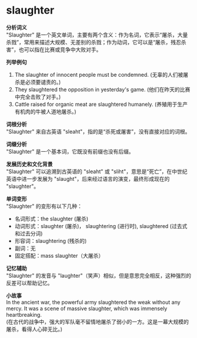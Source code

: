 # slaughter

**分析词义**  
"Slaughter" 是一个英文单词，主要有两个含义：作为名词，它表示“屠杀，大量杀戮”，常用来描述大规模、无差别的杀戮；作为动词，它可以是“屠杀，残忍杀害”，也可以指在比赛或竞争中大败对手。

  

**列举例句**

  

1.  The slaughter of innocent people must be condemned. (无辜的人们被屠杀是必须要谴责的。)
2.  They slaughtered the opposition in yesterday's game. (他们在昨天的比赛中完全击败了对手。)
3.  Cattle raised for organic meat are slaughtered humanely. (养殖用于生产有机肉的牛被人道地屠杀。)

  

**词根分析**  
"Slaughter" 来自古英语 "sleaht"，指的是“杀死或屠害”，没有直接对应的词根。

  

**词缀分析**  
"Slaughter" 是一个基本词，它既没有前缀也没有后缀。

  

**发展历史和文化背景**  
"Slaughter" 可以追溯到古英语的 "sleaht" 或 "sliht"，意思是“死亡”，在中世纪英语中进一步发展为 "slaught"，后来经过语言的演变，最终形成现在的 "slaughter"。

  

**单词变形**  
"Slaughter" 的变形有以下几种：

  

*   名词形式：the slaughter (屠杀)
*   动词形式：slaughter (屠杀)， slaughtering (进行时), slaughtered (过去式和过去分词)
*   形容词：slaughtering (残杀的)
*   副词：无
*   固定搭配：mass slaughter（大屠杀）

  

**记忆辅助**  
"Slaughter" 的发音与 "laughter"（笑声）相似，但是意思完全相反，这种强烈的反差可以帮助记忆。

  

**小故事**  
In the ancient war, the powerful army slaughtered the weak without any mercy. It was a scene of massive slaughter, which was immensely heartbreaking.  
(在古代的战争中，强大的军队毫不留情地屠杀了弱小的一方。这是一幕大规模的屠杀，看得人心碎无比。)

